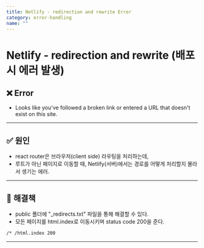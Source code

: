 ```yaml
---
title: Netlify - redirection and rewrite Error
category: error-handling
name: ""
---
```


# Netlify - redirection and rewrite (배포 시 에러 발생)

## ❌ Error

- Looks like you've followed a broken link or entered a URL that doesn't exist on this site.

---

## ✅ 원인

- react router은 브라우저(client side) 라우팅을 처리하는데,
- 루트가 아닌 페이지로 이동할 때, Netlify(서버)에서는 경로를 어떻게 처리할지 몰라서 생기는 에러.

---

## 🚀 해결책

- public 폴더에 "\_redirects.txt" 파일을 통해 해결할 수 있다.
- 모든 페이지를 html.index로 이동시키며 status code 200을 준다.

```txt
/* /html.index 200
```

---

